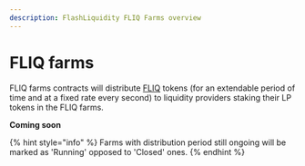 ```yaml
---
description: FlashLiquidity FLIQ Farms overview
---
```


# FLIQ farms

FLIQ farms contracts will distribute [FLIQ](../fliq-token.md) tokens (for an extendable period of time and at a fixed rate every second) to liquidity providers staking their LP tokens in the FLIQ farms.

**Coming soon**



{% hint style="info" %}
Farms with distribution period still ongoing will be marked as 'Running' opposed to 'Closed' ones.
{% endhint %}
